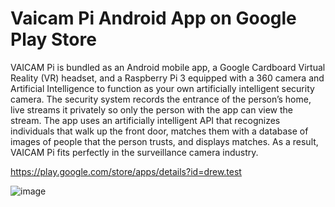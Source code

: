 # Vaicam Pi Android App on Google Play Store

VAICAM Pi is bundled as an Android mobile app, a Google Cardboard Virtual Reality (VR) headset, and a Raspberry Pi 3 equipped with a 360 camera and Artificial Intelligence to function as your own artificially intelligent security camera. The security system records the entrance of the person’s home, live streams it privately so only the person with the app can view the stream. The app uses an artificially intelligent API that recognizes individuals that walk up the front door, matches them with a database of images of people that the person trusts, and displays matches. As a result, VAICAM Pi fits perfectly in the surveillance camera industry.

https://play.google.com/store/apps/details?id=drew.test

![image](https://user-images.githubusercontent.com/17933166/34364613-75b1e812-ea55-11e7-8486-52200fea860b.png)
  

